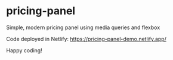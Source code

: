 # pricing-panel

Simple, modern pricing panel using media queries and flexbox

Code deployed in Netlify: https://pricing-panel-demo.netlify.app/  

Happy coding!
